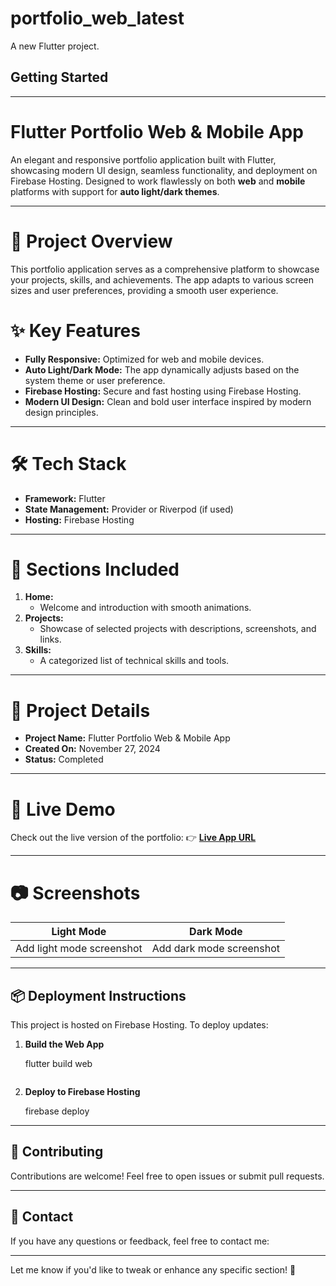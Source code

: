# portfolio_web_latest

A new Flutter project.

## Getting Started

---

# **Flutter Portfolio Web & Mobile App**

An elegant and responsive portfolio application built with Flutter, showcasing modern UI design, seamless functionality, and deployment on Firebase Hosting. Designed to work flawlessly on both **web** and **mobile** platforms with support for **auto light/dark themes**.

---

# **📖 Project Overview**
This portfolio application serves as a comprehensive platform to showcase your projects, skills, and achievements. The app adapts to various screen sizes and user preferences, providing a smooth user experience.

# **✨ Key Features**
- **Fully Responsive:** Optimized for web and mobile devices.
- **Auto Light/Dark Mode:** The app dynamically adjusts based on the system theme or user preference.
- **Firebase Hosting:** Secure and fast hosting using Firebase Hosting.
- **Modern UI Design:** Clean and bold user interface inspired by modern design principles.

---

# **🛠️ Tech Stack**
- **Framework:** Flutter
- **State Management:** Provider or Riverpod (if used)
- **Hosting:** Firebase Hosting

---

# **🌟 Sections Included**
1. **Home:**
   - Welcome and introduction with smooth animations.
2. **Projects:**
   - Showcase of selected projects with descriptions, screenshots, and links.
3. **Skills:**
   - A categorized list of technical skills and tools.


---

# **📅 Project Details**
- **Project Name:** Flutter Portfolio Web & Mobile App
- **Created On:** November 27, 2024
- **Status:** Completed

---

# **🔗 Live Demo**
Check out the live version of the portfolio:
👉 **[Live App URL](#)**

---

# **📷 Screenshots**
| **Light Mode** | **Dark Mode** |
|----------------|---------------|
| Add light mode screenshot | Add dark mode screenshot |

---


## **📦 Deployment Instructions**
This project is hosted on Firebase Hosting. To deploy updates:

1. **Build the Web App**

   flutter build web
   ```

2. **Deploy to Firebase Hosting**

   firebase deploy


---

## **🤝 Contributing**
Contributions are welcome! Feel free to open issues or submit pull requests.

---

## **📧 Contact**
If you have any questions or feedback, feel free to contact me:

---

Let me know if you'd like to tweak or enhance any specific section! 🚀
